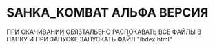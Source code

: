 # SAHKA_KOMBAT АЛЬФА ВЕРСИЯ

ПРИ СКАЧИВАНИИ ОБЯЗТАЛЬЕНО РАСПОКАВАТЬ ВСЕ ФАЙЛЫ В ПАПКУ И ПРИ ЗАПУСКЕ ЗАПУСКАТЬ ФАЙЛ "ibdex.html"
